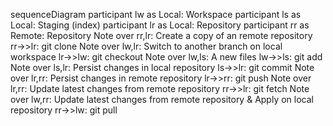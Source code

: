 sequenceDiagram
    participant lw as Local: Workspace
    participant ls  as Local: Staging (index)
    participant lr as Local: Repository
    participant rr as Remote: Repository
    Note over rr,lr: Create a copy of an remote repository
    rr->>lr: git clone
    Note over lw,lr: Switch to another branch on local workspace
    lr->>lw: git checkout
    Note over lw,ls: A new files
    lw->>ls: git add
    Note over ls,lr: Persist changes in local repository
    ls->>lr: git commit
    Note over lr,rr: Persist changes in remote repository
    lr->>rr: git push
    Note over lr,rr: Update latest changes from remote repository
    rr->>lr: git fetch
    Note over lw,rr: Update latest changes from remote repository & Apply on local repository
    rr->>lw: git pull
